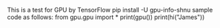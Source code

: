 This is a test for GPU by TensorFlow
pip install -U gpu-info-shnu
sample code as follows:
from gpu.gpu import *
print(gpu())
print(hi("James"))
